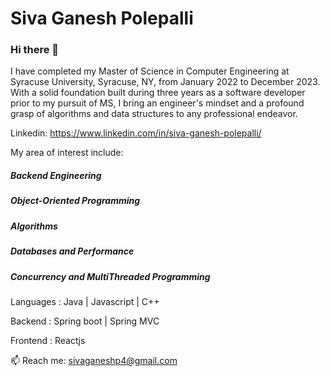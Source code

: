 # Siva Ganesh Polepalli

### Hi there 👋


I have completed my Master of Science in Computer Engineering at Syracuse University, Syracuse, NY, from January 2022 to December 2023. With a solid foundation built during three years as a software developer prior to my pursuit of MS, I bring an engineer's mindset and a profound grasp of algorithms and data structures to any professional endeavor.

Linkedin: https://www.linkedin.com/in/siva-ganesh-polepalli/

My area of interest include:

##### Backend Engineering
##### Object-Oriented Programming
##### Algorithms
##### Databases and Performance
##### Concurrency and MultiThreaded Programming


Languages : Java | Javascript | C++ 

Backend : Spring boot | Spring MVC

Frontend : Reactjs

📫 Reach me: sivaganeshp4@gmail.com

